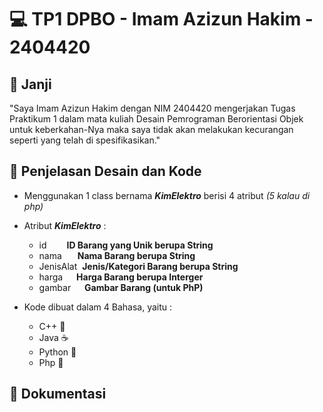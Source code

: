 # 💻 TP1 DPBO - Imam Azizun Hakim - 2404420


## 🤝 Janji
"Saya Imam Azizun Hakim dengan NIM 2404420 mengerjakan Tugas Praktikum 1 dalam mata kuliah Desain Pemrograman Berorientasi Objek untuk keberkahan-Nya maka saya tidak akan melakukan kecurangan seperti yang telah di spesifikasikan."


## 🔀 Penjelasan Desain dan Kode
- Menggunakan 1 class bernama **_KimElektro_** berisi 4 atribut _(5 kalau di php)_
  
- Atribut **_KimElektro_** :
  - id        &emsp;&emsp;**ID Barang yang Unik berupa String**
  - nama      &emsp;&ensp;**Nama Barang berupa String**
  - JenisAlat &nbsp;**Jenis/Kategori Barang berupa String**
  - harga     &emsp;&nbsp;**Harga Barang berupa Interger**
  - gambar    &emsp;&nbsp;**Gambar Barang (untuk PhP)**
      
- Kode dibuat dalam 4 Bahasa, yaitu :
  - C++ 💠
  - Java ☕
  - Python 🐍
  - Php 🐘


 ## 📝 Dokumentasi
 
